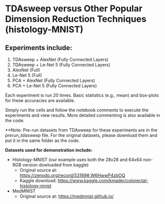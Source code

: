 # TDAsweep versus Other Popular Dimension Reduction Techniques (histology-MNIST)

## Experiments include:
1. TDAsweep + AlexNet (Fully Connected Layers)
2. TDAsweep + Le-Net 5 (Fully Connected Layers)
3. AlexNet (Full)
4. Le-Net 5 (Full)
5. PCA + AlexNet (Fully Connected Layers)
6. PCA + Le-Net 5 (Fully Connected Layers)

Each experiment is run 20 times. Basic statistics (e.g., mean) and box-plots for these accuracies are available.

Simply run the cells and follow the notebook comments to execute the experiments and view results. More detailed commenting is also available in the code.

**Note: Pre-run datasets from TDAsweep for these experiments are in the *prerun_tdasweep* file. For the original datasets, please download them and put it in the same folder as the code.


**Datasets used for demonstration include:**
- Histology-MNIST (our example uses both the 28x28 and 64x64 non-RGB version dowloaded from kaggle)
    - Original source at:  https://zenodo.org/record/53169#.W6HwwP4zbOQ
    - Kaggle download: https://www.kaggle.com/kmader/colorectal-histology-mnist
- MedMNIST
    - Original source at: https://medmnist.github.io/


